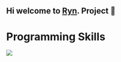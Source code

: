 ## Hi welcome to [Ryn](https://github.com/ferrenza). Project 👋

<h1 align="left">Programming Skills</h1>

<p align="left">
<a href=https://www.python.org><img src="https://skillicons.dev/icons?i=python" /></a>&nbsp;
</p>
